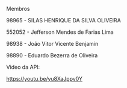 Membros

98965 - SILAS HENRIQUE DA SILVA OLIVEIRA

552052 - Jefferson Mendes de Farias Lima

98938 - João Vitor Vicente Benjamin

98890 - Eduardo Bezerra de Oliveira

Video da API:

https://youtu.be/yu8XaJppv0Y